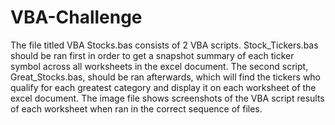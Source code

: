 # VBA-Challenge
The file titled VBA Stocks.bas consists of 2 VBA scripts. Stock_Tickers.bas should be ran first in order to get a snapshot summary of each ticker symbol across all worksheets in the excel document.
The second script, Great_Stocks.bas, should be ran afterwards, which will find the tickers who qualify for each greatest category and display it on each worksheet of the excel document.
The image file shows screenshots of the VBA script results of each worksheet when ran in the correct sequence of files.
